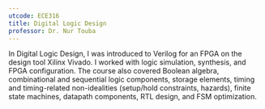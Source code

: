 ```yaml
---
utcode: ECE316
title: Digital Logic Design
professor: Dr. Nur Touba
---
```

In Digital Logic Design, I was introduced to Verilog for an FPGA on the design tool Xilinx Vivado. I worked with logic simulation, synthesis, and FPGA configuration. The course also covered Boolean algebra, combinational and sequential logic components, storage elements, timing and timing-related non-idealities (setup/hold constraints, hazards), finite state machines, datapath components, RTL design, and FSM optimization.
